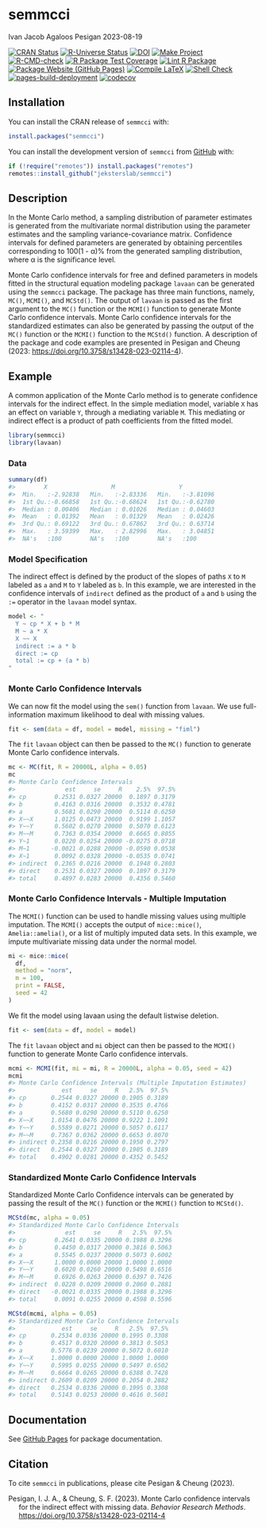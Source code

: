semmcci
================
Ivan Jacob Agaloos Pesigan
2023-08-19

<!-- README.md is generated from .setup/readme/README.Rmd. Please edit that file -->
<!-- badges: start -->

[![CRAN
Status](https://www.r-pkg.org/badges/version/semmcci)](https://cran.r-project.org/package=semmcci)
[![R-Universe
Status](https://jeksterslab.r-universe.dev/badges/semmcci)](https://jeksterslab.r-universe.dev)
[![DOI](https://zenodo.org/badge/DOI/10.3758/s13428-023-02114-4.svg)](https://doi.org/10.3758/s13428-023-02114-4)
[![Make
Project](https://github.com/jeksterslab/semmcci/actions/workflows/make.yml/badge.svg)](https://github.com/jeksterslab/semmcci/actions/workflows/make.yml)
[![R-CMD-check](https://github.com/jeksterslab/semmcci/actions/workflows/check-full.yml/badge.svg)](https://github.com/jeksterslab/semmcci/actions/workflows/check-full.yml)
[![R Package Test
Coverage](https://github.com/jeksterslab/semmcci/actions/workflows/test-coverage.yml/badge.svg)](https://github.com/jeksterslab/semmcci/actions/workflows/test-coverage.yml)
[![Lint R
Package](https://github.com/jeksterslab/semmcci/actions/workflows/lint.yml/badge.svg)](https://github.com/jeksterslab/semmcci/actions/workflows/lint.yml)
[![Package Website (GitHub
Pages)](https://github.com/jeksterslab/semmcci/actions/workflows/pkgdown-gh-pages.yml/badge.svg)](https://github.com/jeksterslab/semmcci/actions/workflows/pkgdown-gh-pages.yml)
[![Compile
LaTeX](https://github.com/jeksterslab/semmcci/actions/workflows/latex.yml/badge.svg)](https://github.com/jeksterslab/semmcci/actions/workflows/latex.yml)
[![Shell
Check](https://github.com/jeksterslab/semmcci/actions/workflows/shellcheck.yml/badge.svg)](https://github.com/jeksterslab/semmcci/actions/workflows/shellcheck.yml)
[![pages-build-deployment](https://github.com/jeksterslab/semmcci/actions/workflows/pages/pages-build-deployment/badge.svg)](https://github.com/jeksterslab/semmcci/actions/workflows/pages/pages-build-deployment)
[![codecov](https://codecov.io/gh/jeksterslab/semmcci/branch/main/graph/badge.svg?token=KVLUET3DJ6)](https://codecov.io/gh/jeksterslab/semmcci)
<!-- badges: end -->

## Installation

You can install the CRAN release of `semmcci` with:

``` r
install.packages("semmcci")
```

You can install the development version of `semmcci` from
[GitHub](https://github.com/jeksterslab/semmcci) with:

``` r
if (!require("remotes")) install.packages("remotes")
remotes::install_github("jeksterslab/semmcci")
```

## Description

In the Monte Carlo method, a sampling distribution of parameter
estimates is generated from the multivariate normal distribution using
the parameter estimates and the sampling variance-covariance matrix.
Confidence intervals for defined parameters are generated by obtaining
percentiles corresponding to 100(1 - α)% from the generated sampling
distribution, where α is the significance level.

Monte Carlo confidence intervals for free and defined parameters in
models fitted in the structural equation modeling package `lavaan` can
be generated using the `semmcci` package. The package has three main
functions, namely, `MC()`, `MCMI()`, and `MCStd()`. The output of
`lavaan` is passed as the first argument to the `MC()` function or the
`MCMI()` function to generate Monte Carlo confidence intervals. Monte
Carlo confidence intervals for the standardized estimates can also be
generated by passing the output of the `MC()` function or the `MCMI()`
function to the `MCStd()` function. A description of the package and
code examples are presented in Pesigan and Cheung (2023:
<https://doi.org/10.3758/s13428-023-02114-4>).

## Example

A common application of the Monte Carlo method is to generate confidence
intervals for the indirect effect. In the simple mediation model,
variable `X` has an effect on variable `Y`, through a mediating variable
`M`. This mediating or indirect effect is a product of path coefficients
from the fitted model.

``` r
library(semmcci)
library(lavaan)
```

### Data

``` r
summary(df)
#>        X                  M                  Y           
#>  Min.   :-2.92838   Min.   :-2.83336   Min.   :-3.81096  
#>  1st Qu.:-0.66858   1st Qu.:-0.68624   1st Qu.:-0.62780  
#>  Median : 0.00406   Median : 0.01026   Median : 0.04603  
#>  Mean   : 0.01392   Mean   : 0.01329   Mean   : 0.02426  
#>  3rd Qu.: 0.69122   3rd Qu.: 0.67862   3rd Qu.: 0.63714  
#>  Max.   : 3.59399   Max.   : 2.82996   Max.   : 3.04851  
#>  NA's   :100        NA's   :100        NA's   :100
```

### Model Specification

The indirect effect is defined by the product of the slopes of paths `X`
to `M` labeled as `a` and `M` to `Y` labeled as `b`. In this example, we
are interested in the confidence intervals of `indirect` defined as the
product of `a` and `b` using the `:=` operator in the `lavaan` model
syntax.

``` r
model <- "
  Y ~ cp * X + b * M
  M ~ a * X
  X ~~ X
  indirect := a * b
  direct := cp
  total := cp + (a * b)
"
```

### Monte Carlo Confidence Intervals

We can now fit the model using the `sem()` function from `lavaan`. We
use full-information maximum likelihood to deal with missing values.

``` r
fit <- sem(data = df, model = model, missing = "fiml")
```

The `fit` `lavaan` object can then be passed to the `MC()` function to
generate Monte Carlo confidence intervals.

``` r
mc <- MC(fit, R = 20000L, alpha = 0.05)
mc
#> Monte Carlo Confidence Intervals
#>              est     se     R    2.5%  97.5%
#> cp        0.2531 0.0327 20000  0.1897 0.3179
#> b         0.4163 0.0316 20000  0.3532 0.4781
#> a         0.5681 0.0290 20000  0.5114 0.6250
#> X~~X      1.0125 0.0473 20000  0.9199 1.1057
#> Y~~Y      0.5602 0.0270 20000  0.5070 0.6123
#> M~~M      0.7363 0.0354 20000  0.6665 0.8055
#> Y~1       0.0220 0.0254 20000 -0.0275 0.0718
#> M~1      -0.0021 0.0288 20000 -0.0590 0.0538
#> X~1       0.0092 0.0328 20000 -0.0535 0.0741
#> indirect  0.2365 0.0216 20000  0.1948 0.2803
#> direct    0.2531 0.0327 20000  0.1897 0.3179
#> total     0.4897 0.0283 20000  0.4356 0.5460
```

### Monte Carlo Confidence Intervals - Multiple Imputation

The `MCMI()` function can be used to handle missing values using
multiple imputation. The `MCMI()` accepts the output of `mice::mice()`,
`Amelia::amelia()`, or a list of multiply imputed data sets. In this
example, we impute multivariate missing data under the normal model.

``` r
mi <- mice::mice(
  df,
  method = "norm",
  m = 100,
  print = FALSE,
  seed = 42
)
```

We fit the model using lavaan using the default listwise deletion.

``` r
fit <- sem(data = df, model = model)
```

The `fit` `lavaan` object and `mi` object can then be passed to the
`MCMI()` function to generate Monte Carlo confidence intervals.

``` r
mcmi <- MCMI(fit, mi = mi, R = 20000L, alpha = 0.05, seed = 42)
mcmi
#> Monte Carlo Confidence Intervals (Multiple Imputation Estimates)
#>             est     se     R   2.5%  97.5%
#> cp       0.2544 0.0327 20000 0.1905 0.3189
#> b        0.4152 0.0317 20000 0.3535 0.4766
#> a        0.5680 0.0290 20000 0.5110 0.6250
#> X~~X     1.0154 0.0476 20000 0.9222 1.1091
#> Y~~Y     0.5589 0.0271 20000 0.5057 0.6117
#> M~~M     0.7367 0.0362 20000 0.6653 0.8070
#> indirect 0.2358 0.0216 20000 0.1950 0.2797
#> direct   0.2544 0.0327 20000 0.1905 0.3189
#> total    0.4902 0.0281 20000 0.4352 0.5452
```

### Standardized Monte Carlo Confidence Intervals

Standardized Monte Carlo Confidence intervals can be generated by
passing the result of the `MC()` function or the `MCMI()` function to
`MCStd()`.

``` r
MCStd(mc, alpha = 0.05)
#> Standardized Monte Carlo Confidence Intervals
#>              est     se     R   2.5%  97.5%
#> cp        0.2641 0.0335 20000 0.1988 0.3296
#> b         0.4450 0.0317 20000 0.3816 0.5063
#> a         0.5545 0.0237 20000 0.5073 0.6002
#> X~~X      1.0000 0.0000 20000 1.0000 1.0000
#> Y~~Y      0.6020 0.0260 20000 0.5498 0.6516
#> M~~M      0.6926 0.0263 20000 0.6397 0.7426
#> indirect  0.0228 0.0209 20000 0.2060 0.2881
#> direct   -0.0021 0.0335 20000 0.1988 0.3296
#> total     0.0091 0.0255 20000 0.4598 0.5596
```

``` r
MCStd(mcmi, alpha = 0.05)
#> Standardized Monte Carlo Confidence Intervals
#>             est     se     R   2.5%  97.5%
#> cp       0.2534 0.0336 20000 0.1995 0.3308
#> b        0.4517 0.0320 20000 0.3813 0.5053
#> a        0.5776 0.0239 20000 0.5072 0.6010
#> X~~X     1.0000 0.0000 20000 1.0000 1.0000
#> Y~~Y     0.5995 0.0255 20000 0.5497 0.6502
#> M~~M     0.6664 0.0265 20000 0.6388 0.7428
#> indirect 0.2609 0.0209 20000 0.2054 0.2882
#> direct   0.2534 0.0336 20000 0.1995 0.3308
#> total    0.5143 0.0253 20000 0.4616 0.5601
```

## Documentation

See [GitHub Pages](https://jeksterslab.github.io/semmcci/index.html) for
package documentation.

## Citation

To cite `semmcci` in publications, please cite Pesigan & Cheung (2023).

<div id="refs" class="references csl-bib-body hanging-indent"
line-spacing="2">

<div id="ref-Pesigan-Cheung-2023" class="csl-entry">

Pesigan, I. J. A., & Cheung, S. F. (2023). Monte Carlo confidence
intervals for the indirect effect with missing data. *Behavior Research
Methods*. <https://doi.org/10.3758/s13428-023-02114-4>

</div>

</div>
